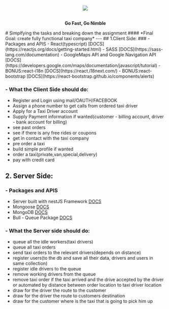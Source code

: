 <div align="center">
    <br />
    <img src="../resources/logo.png">
    <br />
    <br />
    <p><strong>Go Fast, Go Nimble</strong></p>
</div>
# Simplfying the tasks and breaking down the assignment
#### *Final Goal: create fully functional taxi company*
---
## 1.Client Side:
### - Packages and APIS
- React(typescript) [DOCS](https://reactjs.org/docs/getting-started.html)
- SASS [DOCS](https://sass-lang.com/documentation)
- GoogleMaps API and Google Navigation API [DOCS](https://developers.google.com/maps/documentation/javascript/tutorial)
- BONUS:react-i18n [DOCS](https://react.i18next.com/)
- BONUS:react-bootstrap [DOCS](https://react-bootstrap.github.io/components/alerts)

### - What the Client Side should do:
 * Register and Login using mail/OAUTH/FACEBOOK
 * Assign a phone number to get calls from ordered taxi driver
 * Apply for a Taxi Driver account
 * Supply Payment information if wanted(customer - billing account, driver - bank account for billing)
 * see past orders
 * see if there is any free rides or coupons
 * get in contact with the taxi company
 * pre order a taxi
 * build simple profile if wanted
 * order a taxi(private,van,special,delivery)
 * pay with credit card
## 2. Server Side:
 ### - Packages and APIS
 * Server built with nestJS Framework [DOCS](https://docs.nestjs.com/)
 * Mongoose [DOCS](https://mongoosejs.com/docs/)
 * MongoDB [DOCS](https://docs.mongodb.com/?_ga=2.142915957.1134151236.1562676401-238157055.1562676401)
 * Bull - Queue Package [DOCS](https://github.com/OptimalBits/bull)
 ### - What the Server side should do:
 * queue all the idle workers(taxi drivers)
 * queue all taxi orders
 * send taxi orders to the relevant drivers(depends on distance)
 * register users(to the db and save all their data, drivers and users in same collection)
 * register idle drivers to the queue
 * remove working drivers from the queue
 * remove taxi order if the taxi arrived and the drive accepted by the driver or automated by distance between order location to taxi driver location
 * draw for the driver the route to the customer
 * draw for the driver the route to customers destination
 * draw for the customer where is the taxi that is going to pick him up

